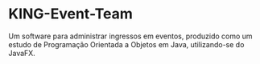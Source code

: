 # KING-Event-Team
Um software para administrar ingressos em eventos, produzido como um estudo de Programação Orientada a Objetos em Java, utilizando-se do JavaFX.
